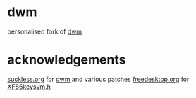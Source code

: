 # dwm
personalised fork of [dwm](https://dwm.suckless.org/)

# acknowledgements
[suckless.org](https://suckless.org/) for [dwm](https://dwm.suckless.org/) and various patches
[freedesktop.org](https://freedesktop.org/) for [XF86keysym.h](https://cgit.freedesktop.org/xorg/proto/x11proto/tree/XF86keysym.h)

